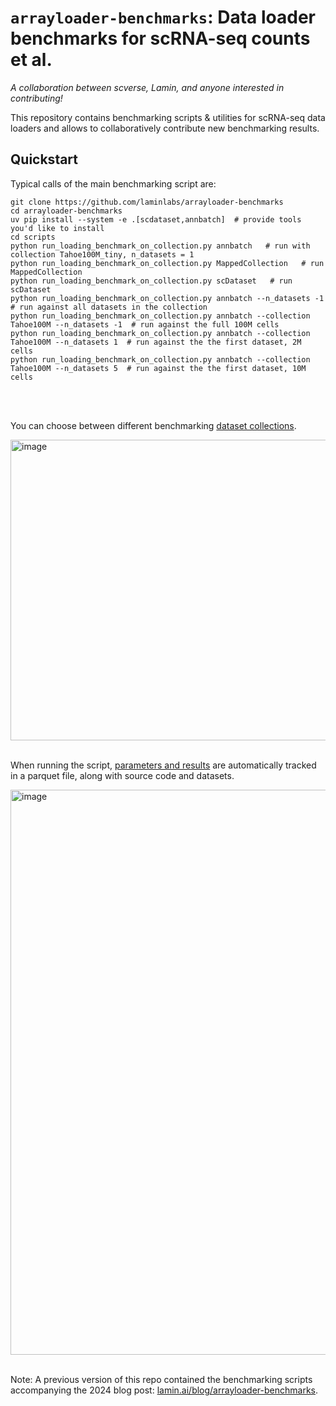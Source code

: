 # `arrayloader-benchmarks`: Data loader benchmarks for scRNA-seq counts et al.

_A collaboration between scverse, Lamin, and anyone interested in contributing!_

This repository contains benchmarking scripts & utilities for scRNA-seq data loaders and allows to collaboratively contribute new benchmarking results.

## Quickstart

Typical calls of the main benchmarking script are:

```
git clone https://github.com/laminlabs/arrayloader-benchmarks
cd arrayloader-benchmarks
uv pip install --system -e .[scdataset,annbatch]  # provide tools you'd like to install
cd scripts
python run_loading_benchmark_on_collection.py annbatch   # run with collection Tahoe100M_tiny, n_datasets = 1
python run_loading_benchmark_on_collection.py MappedCollection   # run MappedCollection
python run_loading_benchmark_on_collection.py scDataset   # run scDataset
python run_loading_benchmark_on_collection.py annbatch --n_datasets -1  # run against all datasets in the collection
python run_loading_benchmark_on_collection.py annbatch --collection Tahoe100M --n_datasets -1  # run against the full 100M cells
python run_loading_benchmark_on_collection.py annbatch --collection Tahoe100M --n_datasets 1  # run against the the first dataset, 2M cells
python run_loading_benchmark_on_collection.py annbatch --collection Tahoe100M --n_datasets 5  # run against the the first dataset, 10M cells
```
<br>
<br>

You can choose between different benchmarking [dataset collections](https://lamin.ai/laminlabs/arrayloader-benchmarks/collections).

<img width="700" height="481" alt="image" src="https://github.com/user-attachments/assets/b539b13a-9b50-4f66-9b51-16d32fd8566b" />
<br>
<br>

When running the script, [parameters and results](https://lamin.ai/laminlabs/arrayloader-benchmarks/artifact/0EiozNVjberZTFHa) are automatically tracked in a parquet file, along with source code and datasets.

<img width="1298" height="904" alt="image" src="https://github.com/user-attachments/assets/60c3262f-1bdc-44a4-a488-4784918a6905" />
<br>
<br>

Note: A previous version of this repo contained the benchmarking scripts accompanying the 2024 blog post: [lamin.ai/blog/arrayloader-benchmarks](https://lamin.ai/blog/arrayloader-benchmarks).

